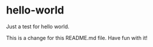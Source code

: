 # hello-world
Just a test for hello world.

This is a change for this README.md file.
Have fun with it!
